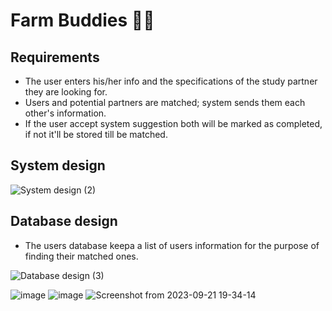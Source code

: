 # Farm Buddies 🚜🌽

## Requirements
- The user enters his/her info and the specifications of the study partner they are looking for.
- Users and potential partners are matched; system sends them each other's information.
- If the user accept system suggestion both will be marked as completed, if not it'll be stored till be matched.

## System design
![System design (2)](https://github.com/hebamuh68/Farm-Buddies/assets/69214737/0a21b10a-93d4-4ff2-9008-85e073b14e20)

## Database design
- The users database keepa a list of users information for the purpose of finding their matched ones.

![Database design (3)](https://github.com/hebamuh68/Farm-Buddies/assets/69214737/111205de-01df-48da-96a1-5fc5abbbb633)

![image](https://github.com/hebamuh68/Farm-Buddies/assets/69214737/e3e0c500-7233-4dd2-9e1f-843756e46885)
![image](https://github.com/hebamuh68/Farm-Buddies/assets/69214737/9f32260e-e7bb-442b-8161-433d8f311fb7)
![Screenshot from 2023-09-21 19-34-14](https://github.com/hebamuh68/Farm-Buddies/assets/69214737/00451ddb-32c0-43be-9b01-4adfad7213f6)
